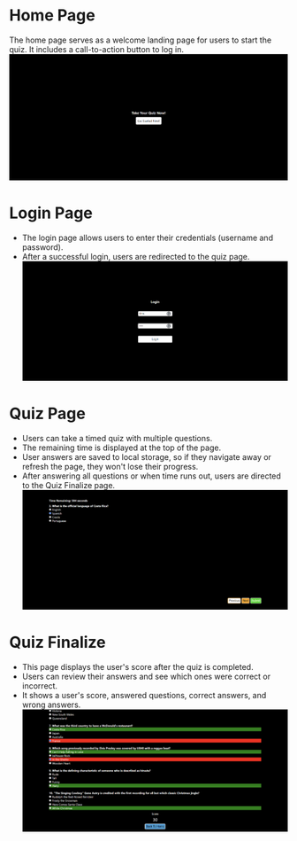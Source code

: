 # Home Page
The home page serves as a welcome landing page for users to start the quiz. It includes a call-to-action button to log in.
![Home Page](https://raw.githubusercontent.com/chrisprojs/Dot-Internship-Test/main/examples/Home.png)

# Login Page
- The login page allows users to enter their credentials (username and password).
- After a successful login, users are redirected to the quiz page.
![Login Page](https://raw.githubusercontent.com/chrisprojs/Dot-Internship-Test/main/examples/Login.png)

# Quiz Page
- Users can take a timed quiz with multiple questions.
- The remaining time is displayed at the top of the page.
- User answers are saved to local storage, so if they navigate away or refresh the page, they won't lose their progress.
- After answering all questions or when time runs out, users are directed to the Quiz Finalize page.
![Quiz Page](https://raw.githubusercontent.com/chrisprojs/Dot-Internship-Test/main/examples/Quiz.png)

# Quiz Finalize
- This page displays the user's score after the quiz is completed.
- Users can review their answers and see which ones were correct or incorrect.
- It shows a user's score, answered questions, correct answers, and wrong answers.
![Quiz Finalize](https://raw.githubusercontent.com/chrisprojs/Dot-Internship-Test/main/examples/QuizFinalize.png)

